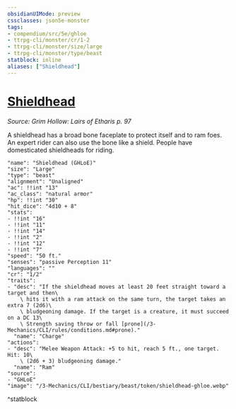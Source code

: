 ```yaml
---
obsidianUIMode: preview
cssclasses: json5e-monster
tags:
- compendium/src/5e/ghloe
- ttrpg-cli/monster/cr/1-2
- ttrpg-cli/monster/size/large
- ttrpg-cli/monster/type/beast
statblock: inline
aliases: ["Shieldhead"]
---
```

# [Shieldhead](3-Mechanics\CLI\bestiary\beast/shieldhead-ghloe.md)
*Source: Grim Hollow: Lairs of Etharis p. 97*  

A shieldhead has a broad bone faceplate to protect itself and to ram foes. An expert rider can also use the bone like a shield. People have domesticated shieldheads for riding.

```statblock
"name": "Shieldhead (GHLoE)"
"size": "Large"
"type": "beast"
"alignment": "Unaligned"
"ac": !!int "13"
"ac_class": "natural armor"
"hp": !!int "30"
"hit_dice": "4d10 + 8"
"stats":
- !!int "16"
- !!int "11"
- !!int "14"
- !!int "2"
- !!int "12"
- !!int "7"
"speed": "50 ft."
"senses": "passive Perception 11"
"languages": ""
"cr": "1/2"
"traits":
- "desc": "If the shieldhead moves at least 20 feet straight toward a target and then\
    \ hits it with a ram attack on the same turn, the target takes an extra 7 (2d6)\
    \ bludgeoning damage. If the target is a creature, it must succeed on a DC 13\
    \ Strength saving throw or fall [prone](/3-Mechanics/CLI/rules/conditions.md#prone)."
  "name": "Charge"
"actions":
- "desc": "Melee Weapon Attack: +5 to hit, reach 5 ft., one target. Hit: 10\
    \ (2d6 + 3) bludgeoning damage."
  "name": "Ram"
"source":
- "GHLoE"
"image": "/3-Mechanics/CLI/bestiary/beast/token/shieldhead-ghloe.webp"
```
^statblock